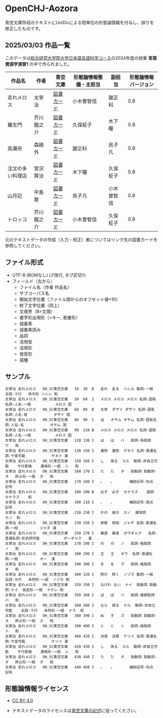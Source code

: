 # OpenCHJ-Aozora
青空文庫所収のテキストにUniDicによる短単位の形態論情報を付与し、誤りを修正したものです。

## 2025/03/03 作品一覧
このデータは[総合研究大学院大学日本語言語科学コース](https://www.soken.ac.jp/prog/jls/)の2024年度の授業 **言語資源学演習1** の中で作られました。

| 作品名 | 作者 | 青空文庫 | 形態論情報整備・主担当 | 副担当 | 形態論情報バージョン |
|--------|------|--------------------|------------------|------|------------------|
| 走れメロス | 太宰治 | [図書カード](https://www.aozora.gr.jp/cards/000035/card1567.html) | 小木曽智信 | 謝正科 | 0.8 |
| 羅生門 | 芥川龍之介 | [図書カード](https://www.aozora.gr.jp/cards/000879/card127.html) | 久保柾子 | 木下瞳 | 0.8 |
| 高瀬舟 | 森鴎外 | [図書カード](https://www.aozora.gr.jp/cards/000129/card691.html) | 謝正科 | 呉子凡 | 0.8 |
| 注文の多い料理店 | 宮沢賢治 | [図書カード](https://www.aozora.gr.jp/cards/000081/card43754.html) | 木下瞳 | 久保柾子 | 0.8 |
| 山月記 | 中島敦 | [図書カード](https://www.aozora.gr.jp/cards/000119/card624.html) | 呉子凡 | 小木曽智信 | 0.8 |
| トロッコ | 芥川龍之介 | [図書カード](https://www.aozora.gr.jp/cards/000879/card43016.html) | 小木曽智信 | 久保柾子 | 0.8 |

元のテキストデータの作成（入力・校正）者についてはリンク先の図書カードを参照してください。

## ファイル形式
- UTF-8 (BOMなし) LF改行, タブ区切り
- フィールド（左から）
  - ファイル名（作者 作品名）
  - サブコーパス名
  - 開始文字位置（ファイル頭からのオフセット値*10）
  - 終了文字位置（同上）
  - 文境界（B=文頭）
  - 書字形出現形（=キー, 表層形）
  - 語彙素
  - 語彙素読み
  - 品詞
  - 活用型
  - 活用形
  - 発音形
  - 語種

## サンプル
```
太宰治 走れメロス	OH_SC青空文庫	10	30	B	走れ	走る	ハシル	動詞-一般	五段-ラ行	命令形	ハシレ	和
太宰治 走れメロス	OH_SC青空文庫	30	60	I	メロス	メロス	メロス	名詞-固有名詞-人名-一般			メロス	固
太宰治 走れメロス	OH_SC青空文庫	60	80	B	太宰	ダザイ	ダザイ	名詞-固有名詞-人名-姓			ダザイ	固
太宰治 走れメロス	OH_SC青空文庫	80	90	I	治	オサム	オサム	名詞-固有名詞-人名-名			オサム	固
太宰治 走れメロス	OH_SC青空文庫	90	120	B	メロス	メロス	メロス	名詞-固有名詞-人名-一般			メロス	固
太宰治 走れメロス	OH_SC青空文庫	120	130	I	は	は	ハ	助詞-係助詞			ワ	和
太宰治 走れメロス	OH_SC青空文庫	130	150	I	激怒	激怒	ゲキド	名詞-普通名詞-サ変可能			ゲキド	漢
太宰治 走れメロス	OH_SC青空文庫	150	160	I	し	為る	スル	動詞-非自立可能	サ行変格	連用形-一般	シ	和
太宰治 走れメロス	OH_SC青空文庫	160	170	I	た	た	タ	助動詞	助動詞-タ	終止形-一般	タ	和
太宰治 走れメロス	OH_SC青空文庫	170	180	I	。	。		補助記号-句点				記号
太宰治 走れメロス	OH_SC青空文庫	180	200	B	必ず	必ず	カナラズ	副詞			カナラズ	和
太宰治 走れメロス	OH_SC青空文庫	200	210	I	、	、		補助記号-読点				記号
太宰治 走れメロス	OH_SC青空文庫	210	230	I	かの	彼の	カノ	連体詞			カノ	和
太宰治 走れメロス	OH_SC青空文庫	230	250	I	邪智	邪知	ジャチ	名詞-普通名詞-一般			ジャチ	漢
太宰治 走れメロス	OH_SC青空文庫	250	270	I	暴虐	暴虐	ボウギャク	名詞-普通名詞-形状詞可能			ボーギャク	漢
太宰治 走れメロス	OH_SC青空文庫	270	280	I	の	の	ノ	助詞-格助詞			ノ	和
太宰治 走れメロス	OH_SC青空文庫	280	290	I	王	王	オウ	名詞-普通名詞-一般			オー	漢
太宰治 走れメロス	OH_SC青空文庫	290	300	I	を	を	ヲ	助詞-格助詞			オ	和
太宰治 走れメロス	OH_SC青空文庫	300	320	I	除か	除く	ノゾク	動詞-一般	五段-カ行	未然形-一般	ノゾカ	和
太宰治 走れメロス	OH_SC青空文庫	320	350	I	なけれ	ない	ナイ	助動詞	助動詞-ナイ	仮定形-一般	ナケレ	和
太宰治 走れメロス	OH_SC青空文庫	350	360	I	ば	ば	バ	助詞-接続助詞			バ	和
太宰治 走れメロス	OH_SC青空文庫	360	380	I	なら	成る	ナル	動詞-非自立可能	五段-ラ行	未然形-一般	ナラ	和
太宰治 走れメロス	OH_SC青空文庫	380	390	I	ぬ	ず	ズ	助動詞	助動詞-ヌ	終止形-一般	ヌ	和
太宰治 走れメロス	OH_SC青空文庫	390	400	I	と	と	ト	助詞-格助詞			ト	和
太宰治 走れメロス	OH_SC青空文庫	400	420	I	決意	決意	ケツイ	名詞-普通名詞-サ変可能			ケツイ	漢
太宰治 走れメロス	OH_SC青空文庫	420	430	I	し	為る	スル	動詞-非自立可能	サ行変格	連用形-一般	シ	和
太宰治 走れメロス	OH_SC青空文庫	430	440	I	た	た	タ	助動詞	助動詞-タ	終止形-一般	タ	和
太宰治 走れメロス	OH_SC青空文庫	440	450	I	。	。		補助記号-句点				記号
```

## 形態論情報ライセンス
- [CC BY 4.0](https://creativecommons.org/licenses/by/4.0/)

- テキストデータのライセンスは[青空文庫の記述](https://www.aozora.gr.jp/guide/kijyunn.html)に従ってください。
